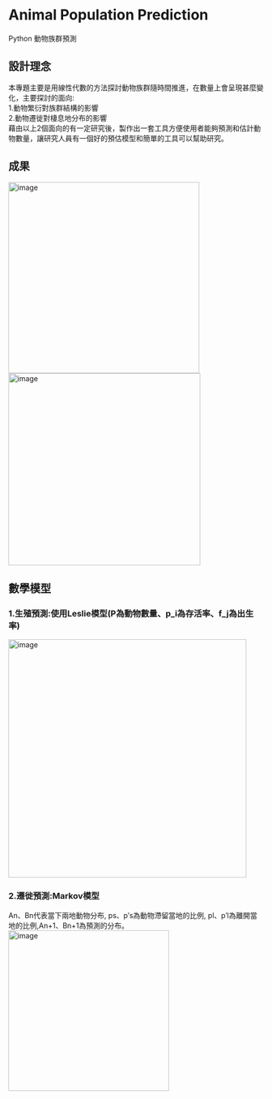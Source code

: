 # Animal Population Prediction

Python 動物族群預測

## 設計理念
本專題主要是用線性代數的方法探討動物族群隨時間推進，在數量上會呈現甚麼變化，主要探討的面向:  
  1.動物繁衍對族群結構的影響  
  2.動物遷徙對棲息地分布的影響  
藉由以上2個面向的有一定研究後，製作出一套工具方便使用者能夠預測和估計動物數量，讓研究人員有一個好的預估模型和簡單的工具可以幫助研究。

## 成果
<img width="377" alt="image" src="https://github.com/Lowen0909/Animal-Population-Prediction/assets/82707190/c639de3d-8556-4909-8b63-37b5c0ddd319">  
<img width="379" alt="image" src="https://github.com/Lowen0909/Animal-Population-Prediction/assets/82707190/76fa602f-2c8e-4404-8a85-6508f7314941">

## 數學模型
### 1.生殖預測:使用Leslie模型(P為動物數量、p_i為存活率、f_j為出生率)  
<img width="470" alt="image" src="https://github.com/Lowen0909/Animal-Population-Prediction/assets/82707190/b58c0518-8aac-4a18-abd5-97db867181fe">  

### 2.遷徙預測:Markov模型
An、Bn代表當下兩地動物分布, ps、p′s為動物滯留當地的比例, pl、p′l為離開當地的比例,An+1、Bn+1為預測的分布。  
<img width="317" alt="image" src="https://github.com/Lowen0909/Animal-Population-Prediction/assets/82707190/4b240564-cebc-4a24-b535-e9cbfdb745f4">

